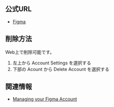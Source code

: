 ## 公式URL

- [Figma](https://www.figma.com/)

## 削除方法

Web上で削除可能です。

1. 左上から Account Settings を選択する
2. 下部の Acount から Delete Account を選択する

## 関連情報

- [Managing your Figma Account](https://help.figma.com/article/208-update-your-figma-account)
